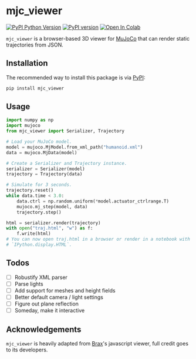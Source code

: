 # mjc_viewer

[![PyPI Python Version][pypi-versions-badge]][pypi]
[![PyPI version][pypi-badge]][pypi]
[![Open In Colab](https://colab.research.google.com/assets/colab-badge.svg)](https://colab.research.google.com/github/kevinzakka/mjc_viewer/blob/master/tutorial.ipynb)

[pypi-versions-badge]: https://img.shields.io/pypi/pyversions/mjc_viewer
[pypi-badge]: https://badge.fury.io/py/mjc_viewer.svg
[pypi]: https://pypi.org/project/mjc_viewer/

`mjc_viewer` is a browser-based 3D viewer for [MuJoCo](https://mujoco.org/) that can render static trajectories from JSON.

## Installation

The recommended way to install this package is via [PyPI](https://pypi.org/project/mjc_viewer/):

```bash
pip install mjc_viewer
```

## Usage

```python
import numpy as np
import mujoco
from mjc_viewer import Serializer, Trajectory

# Load your MuJoCo model.
model = mujoco.MjModel.from_xml_path("humanoid.xml")
data = mujoco.MjData(model)

# Create a Serializer and Trajectory instance.
serializer = Serializer(model)
trajectory = Trajectory(data)

# Simulate for 3 seconds.
trajectory.reset()
while data.time < 3.0:
    data.ctrl = np.random.uniform(*model.actuator_ctrlrange.T)
    mujoco.mj_step(model, data)
    trajectory.step()

html = serializer.render(trajectory)
with open("traj.html", "w") as f:
    f.write(html)
# You can now open traj.html in a browser or render in a notebook with
# `IPython.display.HTML`.
```

## Todos

- [ ] Robustify XML parser
- [ ] Parse lights
- [ ] Add support for meshes and height fields
- [ ] Better default camera / light settings
- [ ] Figure out plane reflection
- [ ] Someday, make it interactive

## Acknowledgements

`mjc_viewer` is heavily adapted from [Brax](https://github.com/google/brax)'s javascript viewer, full credit goes to its developers.
